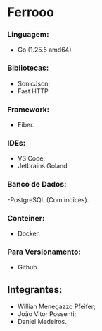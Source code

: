 # Ferrooo

### Linguagem:
- Go (1.25.5 amd64)

### Bibliotecas: 
- SonicJson;
- Fast HTTP.

### Framework:
- Fiber.

### IDEs:
- VS Code;
- Jetbrains Goland

### Banco de Dados:
-PostgreSQL (Com índices).

### Conteiner:
- Docker.

### Para Versionamento:
- Github.

## Integrantes:
- Willian Menegazzo Pfeifer;
- João Vitor Possenti;
- Daniel Medeiros.
